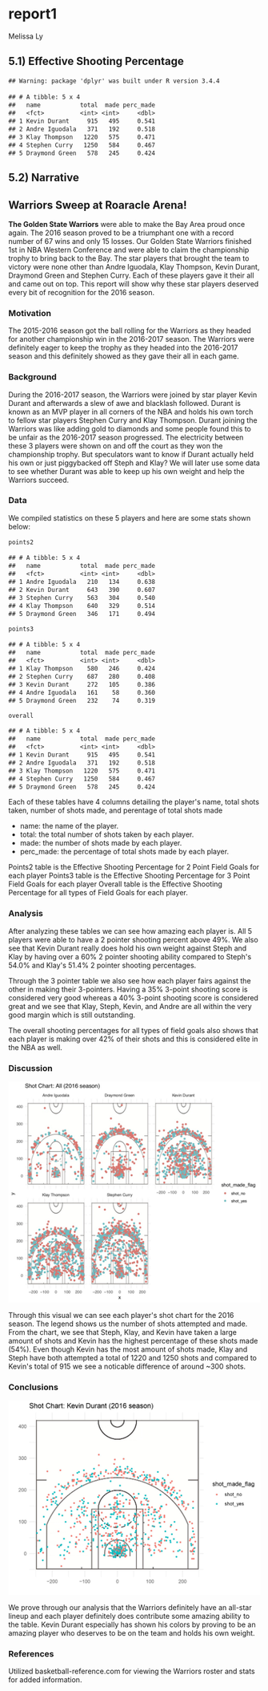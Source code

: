 report1
================
Melissa Ly

5.1) Effective Shooting Percentage
----------------------------------

    ## Warning: package 'dplyr' was built under R version 3.4.4

    ## # A tibble: 5 x 4
    ##   name           total  made perc_made
    ##   <fct>          <int> <int>     <dbl>
    ## 1 Kevin Durant     915   495     0.541
    ## 2 Andre Iguodala   371   192     0.518
    ## 3 Klay Thompson   1220   575     0.471
    ## 4 Stephen Curry   1250   584     0.467
    ## 5 Draymond Green   578   245     0.424

5.2) Narrative
--------------

Warriors Sweep at Roaracle Arena!
---------------------------------

**The Golden State Warriors** were able to make the Bay Area proud once again. The 2016 season proved to be a triumphant one with a record number of 67 wins and only 15 losses. Our Golden State Warriors finished 1st in NBA Western Conference and were able to claim the championship trophy to bring back to the Bay. The star players that brought the team to victory were none other than Andre Iguodala, Klay Thompson, Kevin Durant, Draymond Green and Stephen Curry. Each of these players gave it their all and came out on top. This report will show why these star players deserved every bit of recognition for the 2016 season.

### Motivation

The 2015-2016 season got the ball rolling for the Warriors as they headed for another championship win in the 2016-2017 season. The Warriors were definitely eager to keep the trophy as they headed into the 2016-2017 season and this definitely showed as they gave their all in each game.

### Background

During the 2016-2017 season, the Warriors were joined by star player Kevin Durant and afterwards a slew of awe and blacklash followed. Durant is known as an MVP player in all corners of the NBA and holds his own torch to fellow star players Stephen Curry and Klay Thompson. Durant joining the Warriors was like adding gold to diamonds and some people found this to be unfair as the 2016-2017 season progressed. The electricity between these 3 players were shown on and off the court as they won the championship trophy. But speculators want to know if Durant actually held his own or just piggybacked off Steph and Klay? We will later use some data to see whether Durant was able to keep up his own weight and help the Warriors succeed.

### Data

We compiled statistics on these 5 players and here are some stats shown below:

``` r
points2
```

    ## # A tibble: 5 x 4
    ##   name           total  made perc_made
    ##   <fct>          <int> <int>     <dbl>
    ## 1 Andre Iguodala   210   134     0.638
    ## 2 Kevin Durant     643   390     0.607
    ## 3 Stephen Curry    563   304     0.540
    ## 4 Klay Thompson    640   329     0.514
    ## 5 Draymond Green   346   171     0.494

``` r
points3
```

    ## # A tibble: 5 x 4
    ##   name           total  made perc_made
    ##   <fct>          <int> <int>     <dbl>
    ## 1 Klay Thompson    580   246     0.424
    ## 2 Stephen Curry    687   280     0.408
    ## 3 Kevin Durant     272   105     0.386
    ## 4 Andre Iguodala   161    58     0.360
    ## 5 Draymond Green   232    74     0.319

``` r
overall
```

    ## # A tibble: 5 x 4
    ##   name           total  made perc_made
    ##   <fct>          <int> <int>     <dbl>
    ## 1 Kevin Durant     915   495     0.541
    ## 2 Andre Iguodala   371   192     0.518
    ## 3 Klay Thompson   1220   575     0.471
    ## 4 Stephen Curry   1250   584     0.467
    ## 5 Draymond Green   578   245     0.424

Each of these tables have 4 columns detailing the player's name, total shots taken, number of shots made, and perentage of total shots made

-   name: the name of the player.
-   total: the total number of shots taken by each player.
-   made: the number of shots made by each player.
-   perc\_made: the percentage of total shots made by each player.

Points2 table is the Effective Shooting Percentage for 2 Point Field Goals for each player Points3 table is the Effective Shooting Percentage for 3 Point Field Goals for each player Overall table is the Effective Shooting Percentage for all types of Field Goals for each player.

### Analysis

After analyzing these tables we can see how amazing each player is. All 5 players were able to have a 2 pointer shooting percent above 49%. We also see that Kevin Durant really does hold his own weight against Steph and Klay by having over a 60% 2 pointer shooting ability compared to Steph's 54.0% and Klay's 51.4% 2 pointer shooting percentages.

Through the 3 pointer table we also see how each player fairs against the other in making their 3-pointers. Having a 35% 3-point shooting score is considered very good whereas a 40% 3-point shooting score is considered great and we see that Klay, Steph, Kevin, and Andre are all within the very good margin which is still outstanding.

The overall shooting percentages for all types of field goals also shows that each player is making over 42% of their shots and this is considered elite in the NBA as well.

### Discussion

![Shot chart for each player](../images/gsw-shot-charts.png)

Through this visual we can see each player's shot chart for the 2016 season. The legend shows us the number of shots attempted and made. From the chart, we see that Steph, Klay, and Kevin have taken a large amount of shots and Kevin has the highest percentage of these shots made (54%). Even though Kevin has the most amount of shots made, Klay and Steph have both attempted a total of 1220 and 1250 shots and compared to Kevin's total of 915 we see a noticable difference of around ~300 shots.

### Conclusions

![](../images/kevin-durant-shot-chart.jpg)

We prove through our analysis that the Warriors definitely have an all-star lineup and each player definitely does contribute some amazing ability to the table. Kevin Durant especially has shown his colors by proving to be an amazing player who deserves to be on the team and holds his own weight.

### References

Utilized basketball-reference.com for viewing the Warriors roster and stats for added information.
